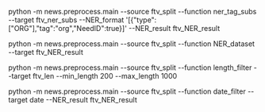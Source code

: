 python -m news.preprocess.main --source ftv_split --function ner_tag_subs --target ftv_ner_subs --NER_format '[{"type":["ORG"],"tag":"org","NeedID":true}]' --NER_result ftv_NER_result

python -m news.preprocess.main --source ftv_split --function NER_dataset --target ftv_NER_result

python -m news.preprocess.main --source ftv_split --function length_filter --target ftv_len --min_length 200 --max_length 1000

python -m news.preprocess.main --source ftv_split --function date_filter --target date --NER_result ftv_NER_result